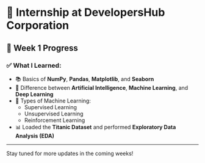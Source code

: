 # 🏢 Internship at DevelopersHub Corporation

## 📅 Week 1 Progress

### ✅ What I Learned:

- 📚 Basics of **NumPy**, **Pandas**, **Matplotlib**, and **Seaborn**
- 🤖 Difference between **Artificial Intelligence**, **Machine Learning**, and **Deep Learning**
- 🧠 Types of Machine Learning:
  - Supervised Learning
  - Unsupervised Learning
  - Reinforcement Learning
- 📊 Loaded the **Titanic Dataset** and performed **Exploratory Data Analysis (EDA)**

---

Stay tuned for more updates in the coming weeks!
